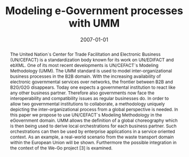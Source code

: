 ---
abstract: The United Nation´s Center for Trade Facilitation and Electronic Business
  (UN/CEFACT) is a standardization body known for its work on UN/EDIFACT and ebXML.
  One of its most recent developments is UN/CEFACT´s Modeling Methodology (UMM). The
  UMM standard is used to model inter-organizational business processes in the B2B
  domain. With the increasing availability of electronic governmental services over
  networks, the frontier between B2B and B2G/G2G disappears. Today one expects a governmental
  institution to react like any other business partner. Therefore also governments
  now face the interoperability and compatibility issues as regular businesses do.
  In order to allow two governmental institutions to collaborate, a methodology uniquely
  depicting the inter-organizational process from a global perspective is needed.
  In this paper we propose to use UN/CEFACT´s Modeling Methodology in the eGovernment
  domain. UMM allows the definition of a global choreography which is then being used
  to derive local orchestrations for each business partner. Such orchestrations can
  then be used by enterprise applications in a service oriented context. As an example,
  a real-world scenario from the waste transport domain within the European Union
  will be shown. Furthermore the possible integration in the context of the We-Go
  project [3] is examined.
authors:
- Birgit Hofreiter
- Christian Huemer
- Philipp Liegl
- Robert Mosser
- Rainer Schuster
- Marco Zapletal
date: '2007-01-01'
featured: false
links:
- name: Publik
  url: https://publik.tuwien.ac.at/showentry.php?ID=141730&lang=1
publication_types:
- '2'
publishDate: '2007-01-01'
title: Modeling e-Government processes with UMM
url_pdf: http://publik.tuwien.ac.at/files/PubDat_141730.pdf
---